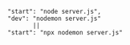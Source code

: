     "start": "node server.js",
    "dev": "nodemon server.js"
           ||
    "start": "npx nodemon server.js"